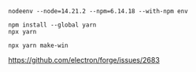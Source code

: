 <!-- https://pypi.org/project/nodeenv/ -->
```
nodeenv --node=14.21.2 --npm=6.14.18 --with-npm env
```

```
npm install --global yarn
npx yarn
```

```
npx yarn make-win
```

<https://github.com/electron/forge/issues/2683>